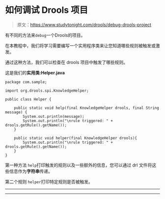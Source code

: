# 如何调试 Drools 项目

> 原文：<https://www.studytonight.com/drools/debug-drools-project>

有不同的方法来`debug`一个Drools的项目。

在本教程中，我们将学习需要编写一个实用程序类来让您知道哪些规则被触发或激发。

通过这种方法，我们可以检查在 drools 项目中触发了哪些规则。

这是我们的**实用类:Helper.java**

```
package com.sample;

import org.drools.spi.KnowledgeHelper;

public class Helper {

    public static void help(final KnowledgeHelper drools, final String message) {
        System.out.println(message);
        System.out.println("\nrule triggered: " + drools.getRule().getName());
    }

    public static void helper(final KnowledgeHelper drools){
        System.out.println("\nrule triggered: " + drools.getRule().getName());
    }
}
```

第一种方法 `help`打印触发的规则以及一些额外的信息，您可以通过 drl 文件将这些信息作为**字符串**传递。

第二个规则 `helper`打印特定规则是否被触发。

* * *

* * *